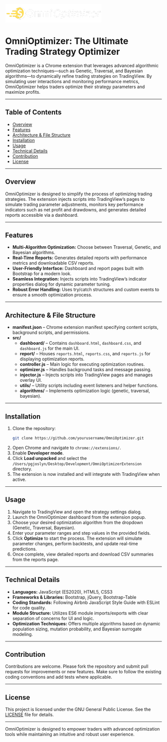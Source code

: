 ![OmniOptimizer Logo](/images/icons/OmniOptimizerLogoDark.png)

# OmniOptimizer: The Ultimate Trading Strategy Optimizer

OmniOptimizer is a Chrome extension that leverages advanced algorithmic optimization techniques—such as Genetic, Traversal, and Bayesian algorithms—to dynamically refine trading strategies on TradingView. By simulating user interactions and monitoring performance metrics, OmniOptimizer helps traders optimize their strategy parameters and maximize profits.

---

## Table of Contents

- [Overview](#overview)
- [Features](#features)
- [Architecture & File Structure](#architecture--file-structure)
- [Installation](#installation)
- [Usage](#usage)
- [Technical Details](#technical-details)
- [Contribution](#contribution)
- [License](#license)

---

## Overview

OmniOptimizer is designed to simplify the process of optimizing trading strategies. The extension injects scripts into TradingView’s pages to simulate trading parameter adjustments, monitors key performance indicators such as net profit and drawdowns, and generates detailed reports accessible via a dashboard.

---

## Features

- **Multi-Algorithm Optimization:** Choose between Traversal, Genetic, and Bayesian algorithms.
- **Real-Time Reports:** Generates detailed reports with performance metrics and downloadable CSV reports.
- **User-Friendly Interface:** Dashboard and report pages built with Bootstrap for a modern look.
- **Seamless Integration:** Injects scripts into TradingView’s indicator properties dialog for dynamic parameter tuning.
- **Robust Error Handling:** Uses try/catch structures and custom events to ensure a smooth optimization process.

---

## Architecture & File Structure

- **manifest.json** – Chrome extension manifest specifying content scripts, background scripts, and permissions.
- **src/**
  - **dashboard/** – Contains `dashboard.html`, `dashboard.css`, and `dashboard.js` for the main UI.
  - **report/** – Houses `reports.html`, `reports.css`, and `reports.js` for displaying optimization reports.
  - **controller.js** – Main logic for executing optimization routines.
  - **optimizer.js** – Handles background tasks and message passing.
  - **injector.js** – Injects scripts into TradingView pages and manages overlay UI.
  - **utils/** – Utility scripts including event listeners and helper functions.
  - **algorithms/** – Implements optimization logic (genetic, traversal, bayesian).

---

## Installation

1. Clone the repository:
   ```bash
   git clone https://github.com/yourusername/OmniOptimizer.git
   ```
2. Open Chrome and navigate to `chrome://extensions/`.
3. Enable **Developer mode**.
4. Click **Load unpacked** and select the `/Users/pgjoslyn/Desktop/Development/OmniOptimizerExtension` directory.
5. The extension is now installed and will integrate with TradingView when active.

---

## Usage

1. Navigate to TradingView and open the strategy settings dialog.
2. Launch the OmniOptimizer dashboard from the extension popup.
3. Choose your desired optimization algorithm from the dropdown (Genetic, Traversal, Bayesian).
4. Enter your parameter ranges and step values in the provided fields.
5. Click **Optimize** to start the process. The extension will simulate parameter changes, perform backtests, and update real-time predictions.
6. Once complete, view detailed reports and download CSV summaries from the reports page.

---

## Technical Details

- **Languages:** JavaScript (ES2020), HTML5, CSS3
- **Frameworks & Libraries:** Bootstrap, jQuery, Bootstrap-Table
- **Coding Standards:** Following Airbnb JavaScript Style Guide with ESLint for code quality.
- **Module Structure:** Utilizes ES6 module imports/exports with clear separation of concerns for UI and logic.
- **Optimization Techniques:** Offers multiple algorithms based on dynamic population sizing, mutation probability, and Bayesian surrogate modeling.

---

## Contribution

Contributions are welcome. Please fork the repository and submit pull requests for improvements or new features. Make sure to follow the existing coding conventions and add tests where applicable.

---

## License

This project is licensed under the GNU General Public License. See the [LICENSE](LICENSE) file for details.

---

OmniOptimizer is designed to empower traders with advanced optimization tools while maintaining an intuitive and robust user experience.
